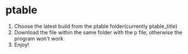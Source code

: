 # ptable
1. Choose the latest build from the ptable folder(currently ptable_title)
2. Download the file within the same folder with the p file, otherwise the program won't work
3. Enjoy!
